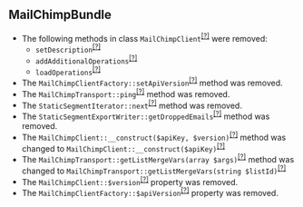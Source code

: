 MailChimpBundle
---------------
* The following methods in class `MailChimpClient`<sup>[[?]](https://github.com/oroinc/OroCRMMailChimpBundle/tree/3.1.0-beta/Provider/Transport/MailChimpClient.php#L73 "Oro\Bundle\MailChimpBundle\Provider\Transport\MailChimpClient")</sup> were removed:
   - `setDescription`<sup>[[?]](https://github.com/oroinc/OroCRMMailChimpBundle/tree/3.1.0-beta/Provider/Transport/MailChimpClient.php#L73 "Oro\Bundle\MailChimpBundle\Provider\Transport\MailChimpClient::setDescription")</sup>
   - `addAdditionalOperations`<sup>[[?]](https://github.com/oroinc/OroCRMMailChimpBundle/tree/3.1.0-beta/Provider/Transport/MailChimpClient.php#L85 "Oro\Bundle\MailChimpBundle\Provider\Transport\MailChimpClient::addAdditionalOperations")</sup>
   - `loadOperations`<sup>[[?]](https://github.com/oroinc/OroCRMMailChimpBundle/tree/3.1.0-beta/Provider/Transport/MailChimpClient.php#L105 "Oro\Bundle\MailChimpBundle\Provider\Transport\MailChimpClient::loadOperations")</sup>
* The `MailChimpClientFactory::setApiVersion`<sup>[[?]](https://github.com/oroinc/OroCRMMailChimpBundle/tree/3.1.0-beta/Provider/Transport/MailChimpClientFactory.php#L28 "Oro\Bundle\MailChimpBundle\Provider\Transport\MailChimpClientFactory::setApiVersion")</sup> method was removed.
* The `MailChimpTransport::ping`<sup>[[?]](https://github.com/oroinc/OroCRMMailChimpBundle/tree/3.1.0-beta/Provider/Transport/MailChimpTransport.php#L106 "Oro\Bundle\MailChimpBundle\Provider\Transport\MailChimpTransport::ping")</sup> method was removed.
* The `StaticSegmentIterator::next`<sup>[[?]](https://github.com/oroinc/OroCRMMailChimpBundle/tree/3.1.0-beta/Provider/Transport/Iterator/StaticSegmentIterator.php#L25 "Oro\Bundle\MailChimpBundle\Provider\Transport\Iterator\StaticSegmentIterator::next")</sup> method was removed.
* The `StaticSegmentExportWriter::getDroppedEmails`<sup>[[?]](https://github.com/oroinc/OroCRMMailChimpBundle/tree/3.1.0-beta/ImportExport/Writer/StaticSegmentExportWriter.php#L426 "Oro\Bundle\MailChimpBundle\ImportExport\Writer\StaticSegmentExportWriter::getDroppedEmails")</sup> method was removed.
* The `MailChimpClient::__construct($apiKey, $version)`<sup>[[?]](https://github.com/oroinc/OroCRMMailChimpBundle/tree/3.1.0-beta/Provider/Transport/MailChimpClient.php#L62 "Oro\Bundle\MailChimpBundle\Provider\Transport\MailChimpClient")</sup> method was changed to `MailChimpClient::__construct($apiKey)`<sup>[[?]](https://github.com/oroinc/OroCRMMailChimpBundle/tree/3.1.0-rc/Provider/Transport/MailChimpClient.php#L44 "Oro\Bundle\MailChimpBundle\Provider\Transport\MailChimpClient")</sup>
* The `MailChimpTransport::getListMergeVars(array $args)`<sup>[[?]](https://github.com/oroinc/OroCRMMailChimpBundle/tree/3.1.0-beta/Provider/Transport/MailChimpTransport.php#L305 "Oro\Bundle\MailChimpBundle\Provider\Transport\MailChimpTransport")</sup> method was changed to `MailChimpTransport::getListMergeVars(string $listId)`<sup>[[?]](https://github.com/oroinc/OroCRMMailChimpBundle/tree/3.1.0-rc/Provider/Transport/MailChimpTransport.php#L195 "Oro\Bundle\MailChimpBundle\Provider\Transport\MailChimpTransport")</sup>
* The `MailChimpClient::$version`<sup>[[?]](https://github.com/oroinc/OroCRMMailChimpBundle/tree/3.1.0-beta/Provider/Transport/MailChimpClient.php#L50 "Oro\Bundle\MailChimpBundle\Provider\Transport\MailChimpClient::$version")</sup> property was removed.
* The `MailChimpClientFactory::$apiVersion`<sup>[[?]](https://github.com/oroinc/OroCRMMailChimpBundle/tree/3.1.0-beta/Provider/Transport/MailChimpClientFactory.php#L15 "Oro\Bundle\MailChimpBundle\Provider\Transport\MailChimpClientFactory::$apiVersion")</sup> property was removed.
